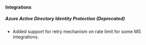 
#### Integrations
##### Azure Active Directory Identity Protection  (Deprecated)
- Added support for retry mechanism on rate limit for some MS integrations.
